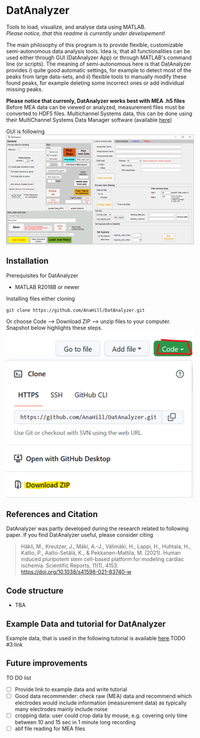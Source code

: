 # DatAnalyzer
Tools to load, visualize, and analyse data using MATLAB.  
_Please notice, that this readme is currently under developement!_

The main philosophy of this program is to provide flexible, customizable semi-autonomous data analysis tools. Idea is, that all functionalities can be used either through GUI (DatAnalyzer App) or through MATLAB's command line (or scripts). The meaning of semi-autonomous here is that DatAnalyzer provides _i_) quite good automatic settings, for example to detect most of the peaks from large data-sets, and _ii_) flexible tools to manually modify these found peaks, for example deleting some incorrect ones or add individual missing peaks.

**Please notice that currenly, DatAnalyzer works best with MEA .h5 files**  
Before MEA data  can be viewed or analyzed, measurement files must be converted to HDF5 files. Multichannel Systems data, this can be done using their MultiChannel Systems Data Manager software (available [here](https://www.multichannelsystems.com/software/multi-channel-datamanager#docs))

GUI is following
![DatAnalyzer](doc_pics/2022-09-13-08-34-27.png)



## Installation
Prerequisites for DatAnalyzer
- MATLAB R2018B or newer


Installing files either cloning
```
git clone https://github.com/AnaHill/DatAnalyzer.git
```
Or choose Code --> Download ZIP --> unzip files to your computer. Snapshot below highlights these steps.
![How to download codes](doc_pics/2022-09-12-13-51-12.png)




## References and Citation
DatAnalyzer was partly developed during the research related to following paper. If you find DatAnalyzer useful, please consider citing 
> Häkli, M., Kreutzer, J., Mäki, A.-J., Välimäki, H., Lappi, H., Huhtala, H., Kallio, P., Aalto-Setälä, K., & Pekkanen-Mattila, M. (2021). Human induced pluripotent stem cell-based platform for modeling cardiac ischemia. Scientific Reports, 11(1), 4153. https://doi.org/10.1038/s41598-021-83740-w

## Code structure
- TBA


## Example Data and tutorial for DatAnalyzer

Example data, that is used in the following tutorial is available [here](https://google.com).TODO #3:link

## Future improvements
TO DO list
- [ ] Provide link to example data and write tutorial
- [ ] Good data recommender: check raw (MEA) data and recommend which electrodes would include information (measurement data) as typically many electrodes mainly include noise
- [ ] cropping data: user could crop data by mouse, e.g. covering only time between 10 and 15 sec in 1 minute long recording
- [ ] abf file reading for MEA files
